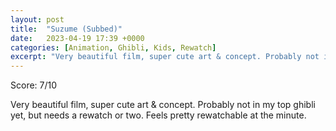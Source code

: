 ```yaml
---
layout: post
title:  "Suzume (Subbed)"
date:   2023-04-19 17:39 +0000
categories: [Animation, Ghibli, Kids, Rewatch]
excerpt: "Very beautiful film, super cute art & concept. Probably not in my top ghibli yet, but needs a rewatch or two. Feels pretty rewatchable at the minute. "
---
```

Score: 7/10 

Very beautiful film, super cute art & concept. Probably not in my top ghibli yet, but needs a rewatch or two. Feels pretty rewatchable at the minute. 
